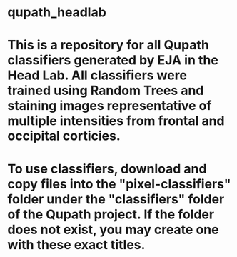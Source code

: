 # qupath_headlab 
# This is a repository for all Qupath classifiers generated by EJA in the Head Lab. All classifiers were trained using Random Trees and staining images representative of multiple intensities from frontal and occipital corticies. 
# To use classifiers, download and copy files into the "pixel-classifiers" folder under the "classifiers" folder of the Qupath project. If the folder does not exist, you may create one with these exact titles. 
